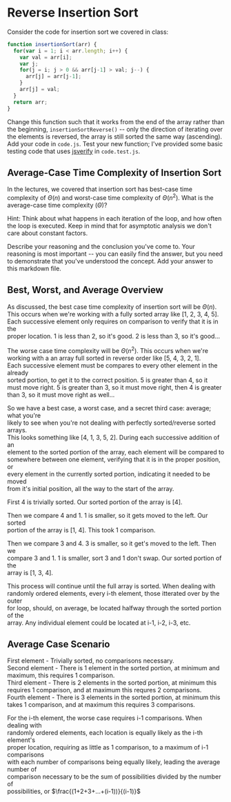 # Reverse Insertion Sort

Consider the code for insertion sort we covered in class:

```javascript
function insertionSort(arr) {
  for(var i = 1; i < arr.length; i++) {
    var val = arr[i];
    var j;
    for(j = i; j > 0 && arr[j-1] > val; j--) {
      arr[j] = arr[j-1];
    }
    arr[j] = val;
  }
  return arr;
}
```

Change this function such that it works from the end of the array rather than
the beginning, `insertionSortReverse()` -- only the direction of
iterating over the elements is reversed, the array is still sorted the same way
(ascending). Add your code in `code.js`. Test your new function; I've provided
some basic testing code that uses [jsverify](https://jsverify.github.io/) in
`code.test.js`.

## Average-Case Time Complexity of Insertion Sort

In the lectures, we covered that insertion sort has best-case time complexity of
$\Theta(n)$ and worst-case time complexity of $\Theta(n^2)$. What is the
average-case time complexity ($\Theta$)?

Hint: Think about what happens in each iteration of the loop, and how often the
loop is executed. Keep in mind that for asymptotic analysis we don't care about
constant factors.

Describe your reasoning and the conclusion you've come to. Your reasoning is
most important -- you can easily find the answer, but you need to demonstrate
that you've understood the concept. Add your answer to this markdown file.

## Best, Worst, and Average Overview

As discussed, the best case time complexity of insertion sort will be $\Theta(n)$.  
This occurs when we're working with a fully sorted array like [1, 2, 3, 4, 5].  
Each successive element only requires on comparison to verify that it is in the  
proper location. 1 is less than 2, so it's good. 2 is less than 3, so it's good...  

The worse case time complexity will be $\Theta(n^2)$. This occurs when we're  
working with a an array full sorted in reverse order like [5, 4, 3, 2, 1].  
Each successive element must be compares to every other element in the already  
sorted portion, to get it to the correct position. 5 is greater than 4, so it  
must move right. 5 is greater than 3, so it must move right, then 4 is greater  
than 3, so it must move right as well...  

So we have a best case, a worst case, and a secret third case: average; what you're  
likely to see when you're not dealing with perfectly sorted/reverse sorted arrays.  
This looks something like [4, 1, 3, 5, 2]. During each successive addition of an  
element to the sorted portion of the array, each element will be compared to  
somewhere between one element, verifying that it is in the proper position, or  
every element in the currently sorted portion, indicating it needed to be moved  
from it's initial position, all the way to the start of the array.  

First 4 is trivially sorted. Our sorted portion of the array is [4].  

Then we compare 4 and 1. 1 is smaller, so it gets moved to the left. Our sorted  
portion of the array is [1, 4]. This took 1 comparison.  

Then we compare 3 and 4. 3 is smaller, so it get's moved to the left. Then we  
compare 3 and 1. 1 is smaller, sort 3 and 1 don't swap. Our sorted portion of the  
array is [1, 3, 4].  

This process will continue until the full array is sorted. When dealing with  
randomly ordered elements, every i-th element, those itterated over by the outer  
for loop, should, on average, be located halfway through the sorted portion of the  
array. Any individual element could be located at i-1, i-2, i-3, etc.  

## Average Case Scenario

First element - Trivially sorted, no comparisons necessary.  
Second element - There is 1 element in the sorted portion, at minimum and  
maximum, this requires 1 comparison.  
Third element - There is 2 elements in the sorted portion, at minimum this  
requires 1 comparison, and at maximum this requres 2 comparisons.  
Fourth element - There is 3 elements in the sorted portion, at minimum this  
takes 1 comparison, and at maximum this requires 3 comparisons.  

For the i-th element, the worse case requires i-1 comparisons. When dealing with  
randomly ordered elements, each location is equally likely as the i-th element's  
proper location, requiring as little as 1 comparison, to a maximum of i-1 comparisons  
with each number of comparisons being equally likely, leading the average number of  
comparison necessary to be the sum of possibilities divided by the number of  
possibilities, or $\frac{(1+2+3+...+(i-1))}{(i-1)}$


